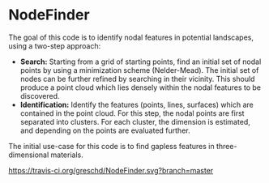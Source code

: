 # NodeFinder

The goal of this code is to identify nodal features in potential landscapes, using a two-step approach:

* **Search:** Starting from a grid of starting points, find an initial set of nodal points by using a minimization scheme (Nelder-Mead). The initial set of nodes can be further refined by searching in their vicinity. This should produce a point cloud which lies densely within the nodal features to be discovered.
* **Identification:** Identify the features (points, lines, surfaces) which are contained in the point cloud. For this step, the nodal points are first separated into clusters. For each cluster, the dimension is estimated, and depending on the points are evaluated further.

The initial use-case for this code is to find gapless features in three-dimensional materials.

https://travis-ci.org/greschd/NodeFinder.svg?branch=master
